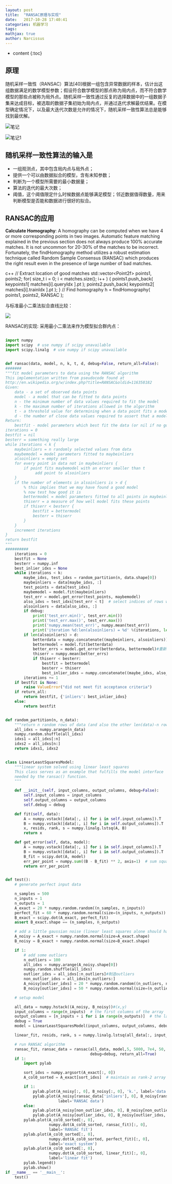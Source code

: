 ```yaml
---
layout: post
title:  "RANSAC原理与实现"
date:   2017-10-28 17:40:41
categories: 机器学习
tags: 
mathjax: true
author: Narcissus
---
```


* content
{:toc}



## 原理
随机采样一致性（RANSAC）算法[40]根据一组包含异常数据的样本，估计出这组数据满足的数学模型参数；假设符合数学模型的那点称为局内点，而不符合数学模型的那些点被称为局外点。随机采样一致性通过反复的选择数据中的一组数据子集来达成目标，被选取的数据子集初始为局内点，并通过迭代求解最优结果。在模型确定情况下，以及最大迭代次数是允许的情况下，随机采样一致性算法总是能够找到最优解。

![笔记](https://narcissuspicbed.oss-cn-hangzhou.aliyuncs.com/D83FCE8D60B93DD3337E69F042024D1B.png)

![笔记1](https://narcissuspicbed.oss-cn-hangzhou.aliyuncs.com/FC388591AA16C50F6F6FCC5CE9CEC29B.png)


## 随机采样一致性算法的输入是

* 一组观测点，其中包含局内点与局外点；
* 提供一个可以由数据拟合的模型，含有未知参数；
* 判断为一个模型所需要的最小数据量；
* 算法的迭代的最大次数；
* 阈值，这个阈值限定什么时候数据点能够满足模型；邻近数据值得数量，用来判断模型是否能和数据进行很好的拟合。


## RANSAC的应用

**Calculate Homography**:
A homography can be computed when we have 4 or more corresponding points in two images. Automatic feature matching explained in the previous section does not always produce 100% accurate matches. It is not uncommon for 20-30% of the matches to be incorrect. Fortunately, the findHomography method utilizes a robust estimation technique called Random Sample Consensus (RANSAC) which produces the right result even in the presence of large number of bad matches.

c++
// Extract location of good matches
 std::vector\<Point2f\> points1, points2;
 for( size\_t i = 0; i \< matches.size(); i++ )
 {
   points1.push\_back( keypoints1[ matches[i].queryIdx ].pt );
   points2.push\_back( keypoints2[ matches[i].trainIdx ].pt );
 }
 // Find homography
 h = findHomography( points1, points2, RANSAC );



与标准最小二乘法拟合直线比较：

![](https://narcissuspicbed.oss-cn-hangzhou.aliyuncs.com/2E669BCB074D1FCA0572858E7CF112D9.png)

RANSAC的实现: 采用最小二乘法来作为模型拟合群内点：

```python

import numpy
import scipy  # use numpy if scipy unavailable
import scipy.linalg  # use numpy if scipy unavailable


def ransac(data, model, n, k, t, d, debug=False, return_all=False):
#######
"""fit model parameters to data using the RANSAC algorithm
This implementation written from pseudocode found at
http://en.wikipedia.org/w/index.php?title=RANSAC&oldid=116358182
Given:
    data - a set of observed data points
    model - a model that can be fitted to data points
    n - the minimum number of data values required to fit the model
    k - the maximum number of iterations allowed in the algorithm
    t - a threshold value for determining when a data point fits a model
    d - the number of close data values required to assert that a model fits well to data
Return:
    bestfit - model parameters which best fit the data (or nil if no good model is found)
iterations = 0
bestfit = nil
besterr = something really large
while iterations < k {
    maybeinliers = n randomly selected values from data
    maybemodel = model parameters fitted to maybeinliers
    alsoinliers = empty set
    for every point in data not in maybeinliers {
        if point fits maybemodel with an error smaller than t
             add point to alsoinliers
    }
    if the number of elements in alsoinliers is > d {
        % this implies that we may have found a good model
        % now test how good it is
        bettermodel = model parameters fitted to all points in maybeinliers and alsoinliers
        thiserr = a measure of how well model fits these points
        if thiserr < besterr {
            bestfit = bettermodel
            besterr = thiserr
        }
    }
    increment iterations
}
return bestfit
"""
##########
    iterations = 0
    bestfit = None
    besterr = numpy.inf
    best_inlier_idxs = None
    while iterations < k:
        maybe_idxs, test_idxs = random_partition(n, data.shape[0])
        maybeinliers = data[maybe_idxs, :]
        test_points = data[test_idxs]
        maybemodel = model.fit(maybeinliers)
        test_err = model.get_error(test_points, maybemodel)
        also_idxs = test_idxs[test_err < t]  # select indices of rows with accepted points
        alsoinliers = data[also_idxs, :]
        if debug:
            print('test_err.min()', test_err.min())
            print('test_err.max()', test_err.max())
            print('numpy.mean(test_err)', numpy.mean(test_err))
            print('iteration %d:len(alsoinliers) = %d' %(iterations, len(alsoinliers)))
        if len(alsoinliers) > d:
            betterdata = numpy.concatenate((maybeinliers, alsoinliers))
            bettermodel = model.fit(betterdata)
            better_errs = model.get_error(betterdata, bettermodel)#重新计算总的error
            thiserr = numpy.mean(better_errs)
            if thiserr < besterr:
                bestfit = bettermodel
                besterr = thiserr
                best_inlier_idxs = numpy.concatenate((maybe_idxs, also_idxs))
        iterations += 1
    if bestfit is None:
        raise ValueError("did not meet fit acceptance criteria")
    if return_all:
        return bestfit, {'inliers': best_inlier_idxs}
    else:
        return bestfit


def random_partition(n, n_data):
    """return n random rows of data (and also the other len(data)-n rows)"""
    all_idxs = numpy.arange(n_data)
    numpy.random.shuffle(all_idxs)
    idxs1 = all_idxs[:n]
    idxs2 = all_idxs[n:]
    return idxs1, idxs2


class LinearLeastSquaresModel:
    """linear system solved using linear least squares
    This class serves as an example that fulfills the model interface
    needed by the ransac() function.
    """

    def __init__(self, input_columns, output_columns, debug=False):
        self.input_columns = input_columns
        self.output_columns = output_columns
        self.debug = debug

    def fit(self, data):
        A = numpy.vstack([data[:, i] for i in self.input_columns]).T
        B = numpy.vstack([data[:, i] for i in self.output_columns]).T
        x, resids, rank, s = numpy.linalg.lstsq(A, B)
        return x

    def get_error(self, data, model):
        A = numpy.vstack([data[:, i] for i in self.input_columns]).T
        B = numpy.vstack([data[:, i] for i in self.output_columns]).T
        B_fit = scipy.dot(A, model)
        err_per_point = numpy.sum((B - B_fit) ** 2, axis=1)  # sum squared error per row
        return err_per_point


def test():
    # generate perfect input data

    n_samples = 500
    n_inputs = 1
    n_outputs = 1
    A_exact = 20 * numpy.random.random((n_samples, n_inputs))
    perfect_fit = 60 * numpy.random.normal(size=(n_inputs, n_outputs))  # the model
    B_exact = scipy.dot(A_exact, perfect_fit)
    assert B_exact.shape == (n_samples, n_outputs)

    # add a little gaussian noise (linear least squares alone should handle this well)
    A_noisy = A_exact + numpy.random.normal(size=A_exact.shape)
    B_noisy = B_exact + numpy.random.normal(size=B_exact.shape)

    if 1:
        # add some outliers
        n_outliers = 100
        all_idxs = numpy.arange(A_noisy.shape[0])
        numpy.random.shuffle(all_idxs)
        outlier_idxs = all_idxs[:n_outliers]#制造outliers
        non_outlier_idxs = all_idxs[n_outliers:]
        A_noisy[outlier_idxs] = 20 * numpy.random.random((n_outliers, n_inputs))
        B_noisy[outlier_idxs] = 50 * numpy.random.normal(size=(n_outliers, n_outputs))

    # setup model

    all_data = numpy.hstack((A_noisy, B_noisy))#(x,y)
    input_columns = range(n_inputs)  # the first columns of the array
    output_columns = [n_inputs + i for i in range(n_outputs)]  # the last columns of the array
    debug = True
    model = LinearLeastSquaresModel(input_columns, output_columns, debug=debug)

    linear_fit, resids, rank, s = numpy.linalg.lstsq(all_data[:, input_columns], all_data[:, output_columns])

    # run RANSAC algorithm
    ransac_fit, ransac_data = ransac(all_data, model,5, 5000, 7e4, 50,  # misc. parameters
                                     debug=debug, return_all=True)
    if 1:
        import pylab

        sort_idxs = numpy.argsort(A_exact[:, 0])
        A_col0_sorted = A_exact[sort_idxs]  # maintain as rank-2 array

        if 1:
            pylab.plot(A_noisy[:, 0], B_noisy[:, 0], 'k.', label='data')
            pylab.plot(A_noisy[ransac_data['inliers'], 0], B_noisy[ransac_data['inliers'], 0], 'bx',
                       label='RANSAC data')
        else:
            pylab.plot(A_noisy[non_outlier_idxs, 0], B_noisy[non_outlier_idxs, 0], 'k.', label='noisy data')
            pylab.plot(A_noisy[outlier_idxs, 0], B_noisy[outlier_idxs, 0], 'r.', label='outlier data')
        pylab.plot(A_col0_sorted[:, 0],
                   numpy.dot(A_col0_sorted, ransac_fit)[:, 0],
                   label='RANSAC fit')
        pylab.plot(A_col0_sorted[:, 0],
                   numpy.dot(A_col0_sorted, perfect_fit)[:, 0],
                   label='exact system')
        pylab.plot(A_col0_sorted[:, 0],
                   numpy.dot(A_col0_sorted, linear_fit)[:, 0],
                   label='linear fit')
        pylab.legend()
        pylab.show()
if __name__ == '__main__':
    test()
```
